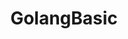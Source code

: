 ---
layout: post
title: GolangBasic
category: Golang
tags: Golang
keywords: Golang 基本语法、标准库源代码分析及使用说明
description: 
---